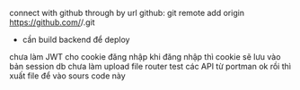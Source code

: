 connect with github through by url github:
git remote add origin https://github.com/<your-username>/<repo-name>.git

+ cần build backend để deploy

chưa làm JWT cho cookie đăng nhập
khi đăng nhập thì cookie sẽ lưu vào bản session db
chưa làm  upload file router
test các API từ portman ok rồi thì xuất file để vào sours code này
